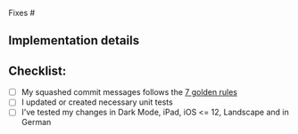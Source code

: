
<!--- Add a reference to the Github issue this PR relates to, if any, eg: 'Fixes #100' -->
Fixes #

## Implementation details
<!--- Provide a general summary of your changes in the Title above. Attach screenshot if relevant.-->

## Checklist:
<!--- Go over all the following points, and put an `x` in all the boxes that apply. -->
- [ ] My squashed commit messages follows the [7 golden rules](https://chris.beams.io/posts/git-commit/)
- [ ] I updated or created necessary unit tests
- [ ] I've tested my changes in Dark Mode, iPad, iOS <= 12, Landscape and in German
